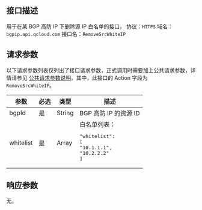 

## 接口描述
用于在某 BGP 高防 IP 下删除源 IP 白名单的接口。
协议：`HTTPS`
域名：`bgpip.api.qcloud.com`
接口名：`RemoveSrcWhiteIP`

## 请求参数
以下请求参数列表仅列出了接口请求参数，正式调用时需要加上公共请求参数，详情请参见 [公共请求参数说明](https://cloud.tencent.com/document/product/1014/31224)。其中，此接口的 Action 字段为 `RemoveSrcWhiteIP`。

| 参数 | 必选 | 类型 | 描述 |
|---------|---------|---------|---------|
| bgpId | 是 | String | BGP 高防 IP 的资源 ID |
| whitelist | 是 | Array | 白名单列表：<pre>"whitelist": [</br>"10.1.1.1",</br>"10.2.2.2"</br>]</pre> |

## 响应参数
无。
